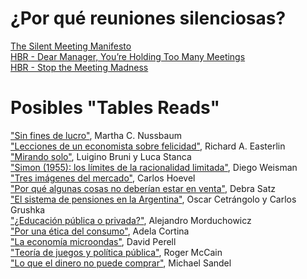 # ¿Por qué reuniones silenciosas? 

[The Silent Meeting Manifesto](https://medium.com/p/189e9e3487eb)<br />
[HBR - Dear Manager, You’re Holding Too Many Meetings](https://hbr.org/2022/03/dear-manager-youre-holding-too-many-meetings)<br />
[HBR - Stop the Meeting Madness](https://hbr.org/2017/07/stop-the-meeting-madness)<br />

# Posibles "Tables Reads"

["Sin fines de lucro"](https://docs.google.com/document/d/1BMQFmfrLr6Zg5AkUYj9jVIVw3c3U0pDD4Cb1yr52YiA/edit?usp=sharing), Martha C. Nussbaum <br />
["Lecciones de un economista sobre felicidad"](https://docs.google.com/document/d/132z9_rNKlI9-EMj-82H1x12qrE_Re1YyWrAepoMa-bA/edit?usp=sharing), Richard A. Easterlin <br />
["Mirando solo"](https://docs.google.com/document/d/1p33aO9giKtmZqeOekJhRCHfJxPd-IMJ8hFPuYTHOb3w/edit?usp=sharing), Luigino Bruni y Luca Stanca <br />
["Simon (1955): los límites de la racionalidad limitada"](https://docs.google.com/document/d/1Hi-RP9z1Typmoj2dmFknRW_2WtuymugnjmbfaXp8GEY/edit?usp=sharing), Diego Weisman <br />
["Tres imágenes del mercado"](https://docs.google.com/document/d/1LtiWGtF8tiuq71L5E2wgF9e3s6B_J1XmU8gx0Gz2S-c/edit?usp=sharing), Carlos Hoevel <br />
["Por qué algunas cosas no deberían estar en venta"](https://docs.google.com/document/d/1N0taMycnyiQLqrYd0FHJudR3fC1zvBy2y17vFPtE7BA/edit?usp=sharing), Debra Satz <br />
["El sistema de pensiones en la Argentina"](https://docs.google.com/document/d/1RrRl76mv-QvtbCwwcE-EoHq2xQ-TiFWPoO8Gzc_e2IY/edit?usp=sharing), Oscar Cetrángolo y Carlos Grushka  <br />
["¿Educación pública o privada?"](https://docs.google.com/document/d/1bSro-3tXSDmkNetHgMQQvSousLxl3CMYxI8F_5kkGWg/edit?usp=sharing), Alejandro Morduchowicz  <br />
["Por una ética del consumo"](https://docs.google.com/document/d/1I8jideP-lST8pIUJDP8lxStwP7EngOXv91QLOuNNB-Q/edit?usp=sharing), Adela Cortina <br />
["La economía microondas"](https://docs.google.com/document/d/1coWcmFd88hOKNFMfQPWUKKjRbsPeQ6ksa5jH9-j7Wu0/edit?usp=sharing), David Perell  <br />
["Teoría de juegos y política pública"](https://docs.google.com/document/d/1JoVB72S-bK_WA7NuIGPY2jqJKG4nPwB4ZMXYIrPLrDw/edit?usp=sharing), Roger McCain <br />
["Lo que el dinero no puede comprar"](https://docs.google.com/document/d/1ZTlJyhDjjxEeksdaezuqpqaLJPoTMpxIAmb0fPa2cjQ/edit?usp=sharing), Michael Sandel <br />
